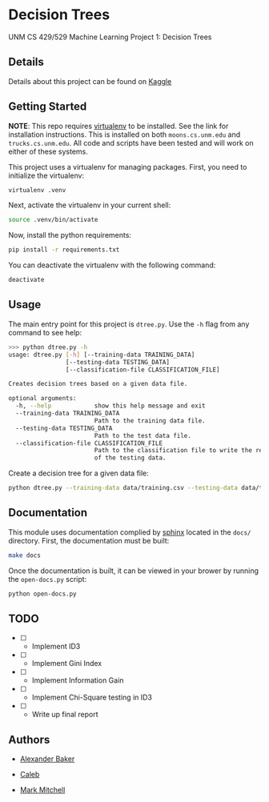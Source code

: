 # Decision Trees

UNM CS 429/529 Machine Learning Project 1: Decision Trees


## Details

Details about this project can be found on [Kaggle](https://inclass.kaggle.com/c/cs529-project1)


## Getting Started

**NOTE**: This repo requires [virtualenv](https://virtualenv.pypa.io/en/stable/) to be installed. See the link for installation instructions.
This is installed on both `moons.cs.unm.edu` and `trucks.cs.unm.edu`. All code and scripts have been tested and will work on either of these systems.

This project uses a virtualenv for managing packages. First, you need to initialize the virtualenv:

```bash
virtualenv .venv
```

Next, activate the virtualenv in your current shell:

```bash
source .venv/bin/activate
```

Now, install the python requirements:

```bash
pip install -r requirements.txt
```

You can deactivate the virtualenv with the following command:

```bash
deactivate
```


## Usage

The main entry point for this project is `dtree.py`. Use the `-h` flag from any command to see help:

```bash
>>> python dtree.py -h
usage: dtree.py [-h] [--training-data TRAINING_DATA]
                [--testing-data TESTING_DATA]
                [--classification-file CLASSIFICATION_FILE]

Creates decision trees based on a given data file.

optional arguments:
  -h, --help            show this help message and exit
  --training-data TRAINING_DATA
                        Path to the training data file.
  --testing-data TESTING_DATA
                        Path to the test data file.
  --classification-file CLASSIFICATION_FILE
                        Path to the classification file to write the results
                        of the testing data.
```

Create a decision tree for a given data file:

```bash
python dtree.py --training-data data/training.csv --testing-data data/testing.csv
```


## Documentation

This module uses documentation complied by [sphinx](http://www.sphinx-doc.org/en/stable/) located in the `docs/` directory. First, the documentation must be built:

```bash
make docs
```

Once the documentation is built, it can be viewed in your brower by running the `open-docs.py` script:

```bash
python open-docs.py
```


## TODO

- [ ] - Implement ID3
- [ ] - Implement Gini Index
- [ ] - Implement Information Gain
- [ ] - Implement Chi-Square testing in ID3
- [ ] - Write up final report


## Authors

* [Alexander Baker](mailto:alexebaker@unm.edu)

* [Caleb](mailto:waterscaleb@unm.edu)

* [Mark Mitchell](mailto:mamitchell@unm.edu)
